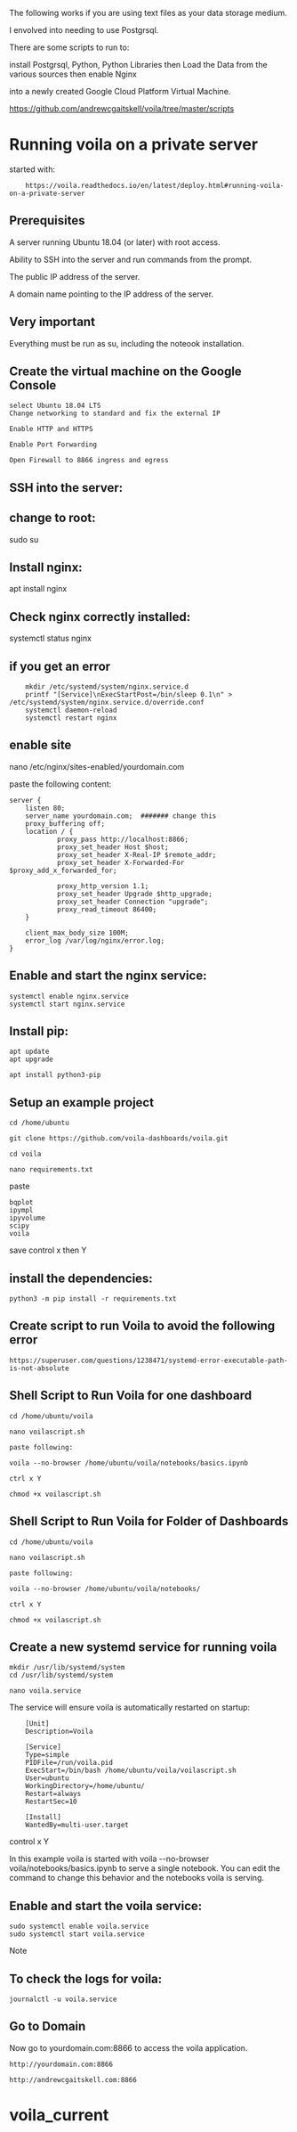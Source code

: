 The following works if you are using text files as your data storage medium.

I envolved into needing to use Postgrsql.

There are some scripts to run to:

install Postgrsql, Python, Python Libraries
then Load the Data from the various sources
then enable Nginx

into a newly created Google Cloud Platform Virtual Machine.

https://github.com/andrewcgaitskell/voila/tree/master/scripts

# Running voila on a private server

started with:

        https://voila.readthedocs.io/en/latest/deploy.html#running-voila-on-a-private-server
        
## Prerequisites

A server running Ubuntu 18.04 (or later) with root access.

Ability to SSH into the server and run commands from the prompt.

The public IP address of the server.

A domain name pointing to the IP address of the server.

## Very important

Everything must be run as su, including the noteook installation.

## Create the virtual machine on the Google Console

    select Ubuntu 18.04 LTS
    Change networking to standard and fix the external IP
    
    Enable HTTP and HTTPS

    Enable Port Forwarding

    Open Firewall to 8866 ingress and egress

## SSH into the server:

## change to root:

sudo su

## Install nginx:

apt install nginx

## Check nginx correctly installed:

systemctl status nginx

## if you get an error

        mkdir /etc/systemd/system/nginx.service.d
        printf "[Service]\nExecStartPost=/bin/sleep 0.1\n" > /etc/systemd/system/nginx.service.d/override.conf
        systemctl daemon-reload
        systemctl restart nginx 

## enable site 

nano /etc/nginx/sites-enabled/yourdomain.com

paste the following content:

    server {
        listen 80;
        server_name yourdomain.com;  ####### change this
        proxy_buffering off;
        location / {
                proxy_pass http://localhost:8866;
                proxy_set_header Host $host;
                proxy_set_header X-Real-IP $remote_addr;
                proxy_set_header X-Forwarded-For $proxy_add_x_forwarded_for;

                proxy_http_version 1.1;
                proxy_set_header Upgrade $http_upgrade;
                proxy_set_header Connection "upgrade";
                proxy_read_timeout 86400;
        }

        client_max_body_size 100M;
        error_log /var/log/nginx/error.log;
    }

## Enable and start the nginx service:

    systemctl enable nginx.service
    systemctl start nginx.service

## Install pip:

    apt update
    apt upgrade

    apt install python3-pip

## Setup an example project

    cd /home/ubuntu

    git clone https://github.com/voila-dashboards/voila.git

    cd voila

    nano requirements.txt

paste

    bqplot
    ipympl
    ipyvolume
    scipy
    voila

save control x then Y

## install the dependencies:

    python3 -m pip install -r requirements.txt

## Create script to run Voila to avoid the following error

    https://superuser.com/questions/1238471/systemd-error-executable-path-is-not-absolute

## Shell Script to Run Voila for one dashboard

    cd /home/ubuntu/voila

    nano voilascript.sh

    paste following:

    voila --no-browser /home/ubuntu/voila/notebooks/basics.ipynb

    ctrl x Y

    chmod +x voilascript.sh

## Shell Script to Run Voila for Folder of Dashboards

    cd /home/ubuntu/voila

    nano voilascript.sh

    paste following:

    voila --no-browser /home/ubuntu/voila/notebooks/

    ctrl x Y

    chmod +x voilascript.sh

## Create a new systemd service for running voila

    mkdir /usr/lib/systemd/system
    cd /usr/lib/systemd/system

    nano voila.service

The service will ensure voila is automatically restarted on startup:

        [Unit]
        Description=Voila

        [Service]
        Type=simple
        PIDFile=/run/voila.pid
        ExecStart=/bin/bash /home/ubuntu/voila/voilascript.sh
        User=ubuntu
        WorkingDirectory=/home/ubuntu/
        Restart=always
        RestartSec=10

        [Install]
        WantedBy=multi-user.target


control x Y


In this example voila is started with voila --no-browser voila/notebooks/basics.ipynb to serve a single notebook. You can edit the command to change this behavior and the notebooks voila is serving.

## Enable and start the voila service:

    sudo systemctl enable voila.service
    sudo systemctl start voila.service


Note

## To check the logs for voila:

    journalctl -u voila.service

## Go to Domain

Now go to yourdomain.com:8866 to access the voila application.

    http://yourdomain.com:8866
    
    http://andrewcgaitskell.com:8866
# voila_current
